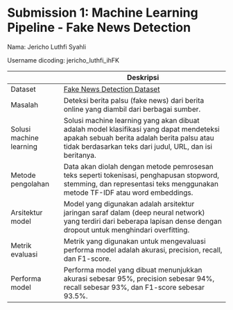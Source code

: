 # Submission 1: Machine Learning Pipeline - Fake News Detection

Nama: Jericho Luthfi Syahli

Username dicoding: jericho_luthfi_ihFK

| | Deskripsi |
| ----------- | ----------- |
| Dataset | [Fake News Detection Dataset](https://www.kaggle.com/datasets/jruvika/fake-news-detection) |
| Masalah | Deteksi berita palsu (fake news) dari berita online yang diambil dari berbagai sumber. |
| Solusi machine learning | Solusi machine learning yang akan dibuat adalah model klasifikasi yang dapat mendeteksi apakah sebuah berita adalah berita palsu atau tidak berdasarkan teks dari judul, URL, dan isi beritanya. |
| Metode pengolahan | Data akan diolah dengan metode pemrosesan teks seperti tokenisasi, penghapusan stopword, stemming, dan representasi teks menggunakan metode TF-IDF atau word embeddings. |
| Arsitektur model | Model yang digunakan adalah arsitektur jaringan saraf dalam (deep neural network) yang terdiri dari beberapa lapisan dense dengan dropout untuk menghindari overfitting. |
| Metrik evaluasi | Metrik yang digunakan untuk mengevaluasi performa model adalah akurasi, precision, recall, dan F1-score. |
| Performa model | Performa model yang dibuat menunjukkan akurasi sebesar 95%, precision sebesar 94%, recall sebesar 93%, dan F1-score sebesar 93.5%. |